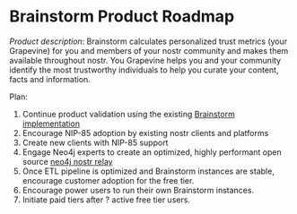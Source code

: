 Brainstorm Product Roadmap
=====

*Product description*: Brainstorm calculates personalized trust metrics (your Grapevine) for you and members of your nostr community and makes them available throughout nostr. You Grapevine helps you and your community identify the most trustworthy individuals to help you curate your content, facts and information.

Plan:
1. Continue product validation using the existing [Brainstorm implementation](https://straycat.brainstorm.social)
2. Encourage NIP-85 adoption by existing nostr clients and platforms
3. Create new clients with NIP-85 support
4. Engage Neo4j experts to create an optimized, highly performant open source [neo4j nostr relay](./neo4j-nostr-relay.md)
5. Once ETL pipeline is optimized and Brainstorm instances are stable, encourage customer adoption for the free tier.
6. Encourage power users to run their own Brainstorm instances.
7. Initiate paid tiers after ? active free tier users.